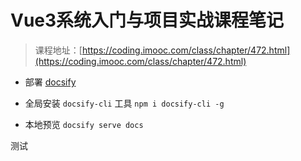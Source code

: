 # Vue3系统入门与项目实战课程笔记


> 课程地址：[https://coding.imooc.com/class/chapter/472.html](https://coding.imooc.com/class/chapter/472.html)

* 部署 [docsify](https://docsify.js.org/#/zh-cn/)

* 全局安装 `docsify-cli` 工具 `npm i docsify-cli -g`
* 本地预览 `docsify serve docs`


测试